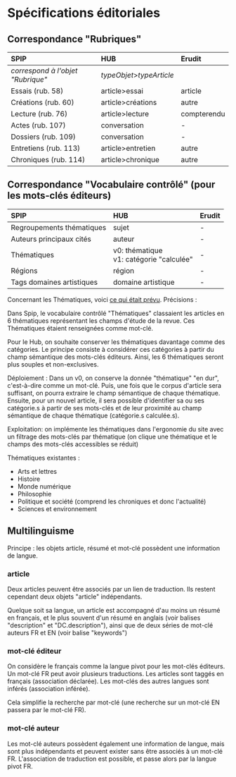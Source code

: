 # Spécifications éditoriales

## Correspondance "Rubriques"

SPIP                              | HUB                       | Erudit
:---------------------------------|:--------------------------|:-----------
_correspond à l'objet "Rubrique"_ | _typeObjet_>_typeArticle_ |
Essais      (rub. 58)             | article>essai             | article
Créations   (rub. 60)             | article>créations         | autre
Lecture     (rub. 76)             | article>lecture           | compterendu
Actes       (rub. 107)            | conversation              | -
Dossiers    (rub. 109)            | conversation              | -
Entretiens  (rub. 113)            | article>entretien         | autre
Chroniques  (rub. 114)            | article>chronique         | autre


## Correspondance "Vocabulaire contrôlé" (pour les mots-clés éditeurs)

SPIP                      | HUB                | Erudit
:-------------------------|:-------------------|:------
Regroupements thématiques | sujet              | -
Auteurs principaux cités  | auteur             | -
Thématiques               | v0: thématique   <br/> v1: catégorie "calculée"      | -
Régions                   | région             | -
Tags domaines artistiques | domaine artistique | -

Concernant les Thématiques, voici [ce qui était prévu](https://github.com/timoguic/sp_hub/blob/master/doc/20170914_RecapReunion9sept.md#th%C3%A9matiques). Précisions :

Dans Spip, le vocabulaire contrôlé "Thématiques" classaient les articles en 6 thématiques représentant les champs d'étude de la revue. Ces Thématiques étaient renseignées comme mot-clé.

Pour le Hub, on souhaite conserver les thématiques davantage comme des catégories. Le principe consiste à considérer ces catégories à partir du champ sémantique des mots-clés éditeurs. Ainsi, les 6 thématiques seront plus souples et non-exclusives.

Déploiement : Dans un v0, on conserve la donnée "thématique" "en dur", c'est-à-dire comme un mot-clé.
Puis, une fois que le corpus d'article sera suffisant, on pourra extraire le champ sémantique de chaque thématique. Ensuite, pour un nouvel article, il sera possible d'identifier sa ou ses catégorie.s à partir de ses mots-clés et de leur proximité au champ sémantique de chaque thématique (catégorie.s calculée.s).

Exploitation: on implémente les thématiques dans l'ergonomie du site avec un filtrage des mots-clés par thématique (on clique une thématique et le champs des mots-clés accessibles se réduit)

Thématiques existantes :
  -  Arts et lettres
  -  Histoire
  -  Monde numérique
  -  Philosophie
  -  Politique et société (comprend les chroniques et donc l'actualité)
  -  Sciences et environnement

## Multilinguisme

Principe : les objets article, résumé et mot-clé possèdent une information de langue.

### article

Deux articles peuvent être associés par un lien de traduction. Ils restent cependant deux objets "article" indépendants.

Quelque soit sa langue, un article est accompagné d'au moins un résumé en français, et le plus souvent d'un résumé en anglais (voir balises <meta> "description" et "DC.description"), ainsi que de deux séries de mot-clé auteurs FR et EN (voir balise <meta> "keywords")

### mot-clé éditeur
On considère le français comme la langue pivot pour les mot-clés éditeurs.
Un mot-clé FR peut avoir plusieurs traductions. Les articles sont taggés en français (association déclarée). Les mot-clés des autres langues sont inférés (association inférée).

Cela simplifie la recherche par mot-clé (une recherche sur un mot-clé EN passera par le mot-clé FR).

### mot-clé auteur
Les mot-clé auteurs possèdent également une information de langue, mais sont plus indépendants et peuvent exister sans être associés à un mot-clé FR. L'association de traduction est possible, et passe alors par la langue pivot FR.

